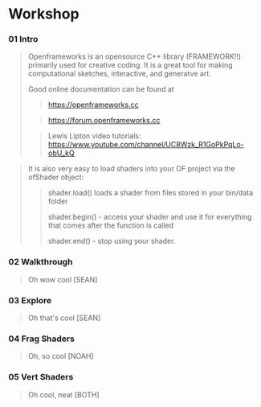 # Workshop

### 01 Intro

>Openframeworks is an opensource C++ library (FRAMEWORK!!) primarily used for creative coding.
>It is a great tool for making computational sketches, interactive, and generatve art.
>
>Good online documentation can be found at 
>> https://openframeworks.cc
>
>> https://forum.openframeworks.cc
>
>>Lewis Lipton video tutorials: https://www.youtube.com/channel/UC8Wzk_R1GoPkPqLo-obU_kQ

>It is also very easy to load shaders into your OF project via the ofShader object:
>>shader.load()  loads a shader from files stored in your bin/data folder
>>
>>shader.begin() - access your shader and use it for everything that comes after the function is called
>>
>>shader.end() - stop using your shader.

### 02 Walkthrough

> Oh wow cool [SEAN]

### 03 Explore

> Oh that's cool [SEAN]

### 04 Frag Shaders

> Oh, so cool [NOAH]

### 05 Vert Shaders

> Oh cool, neat [BOTH]
